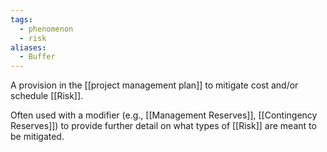 ```yaml
---
tags:
  - phenomenon
  - risk
aliases:
  - Buffer
---
```

A provision in the [[project management plan]] to mitigate cost and/or schedule [[Risk]].

Often used with a modifier (e.g., [[Management Reserves]], [[Contingency Reserves]]) to provide further detail on what types of [[Risk]] are meant to be mitigated.